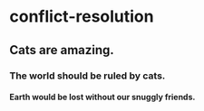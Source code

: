 # conflict-resolution

## Cats are amazing.

### The world should be ruled by cats.

#### Earth would be lost without our snuggly friends.
